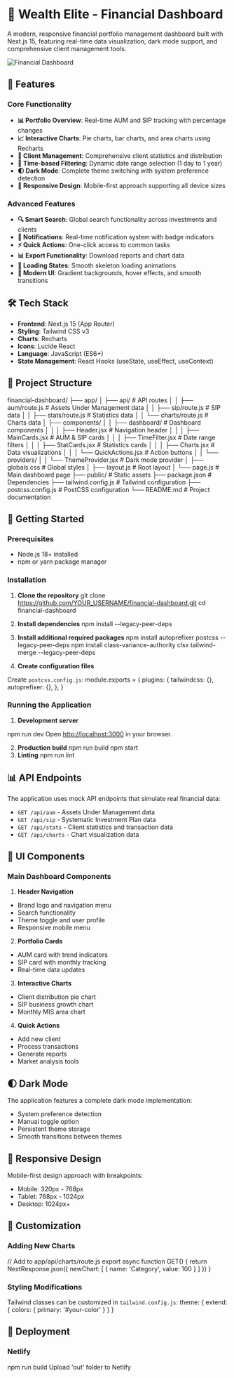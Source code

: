 # 🏦 Wealth Elite - Financial Dashboard

A modern, responsive financial portfolio management dashboard built with Next.js 15, featuring real-time data visualization, dark mode support, and comprehensive client management tools.

![Financial Dashboard](https://via.placeholder.com/800x400/3b82f6/ffffff?text=Financial+Dashboard+Screenshot)

## 🚀 Features

### Core Functionality

- **📊 Portfolio Overview**: Real-time AUM and SIP tracking with percentage changes
- **📈 Interactive Charts**: Pie charts, bar charts, and area charts using Recharts
- **👥 Client Management**: Comprehensive client statistics and distribution
- **📅 Time-based Filtering**: Dynamic date range selection (1 day to 1 year)
- **🌓 Dark Mode**: Complete theme switching with system preference detection
- **📱 Responsive Design**: Mobile-first approach supporting all device sizes

### Advanced Features

- **🔍 Smart Search**: Global search functionality across investments and clients
- **🔔 Notifications**: Real-time notification system with badge indicators
- **⚡ Quick Actions**: One-click access to common tasks
- **📊 Export Functionality**: Download reports and chart data
- **🔄 Loading States**: Smooth skeleton loading animations
- **🎨 Modern UI**: Gradient backgrounds, hover effects, and smooth transitions

## 🛠️ Tech Stack

- **Frontend**: Next.js 15 (App Router)
- **Styling**: Tailwind CSS v3
- **Charts**: Recharts
- **Icons**: Lucide React
- **Language**: JavaScript (ES6+)
- **State Management**: React Hooks (useState, useEffect, useContext)

## 📁 Project Structure

financial-dashboard/
├── app/
│ ├── api/ # API routes
│ │ ├── aum/route.js # Assets Under Management data
│ │ ├── sip/route.js # SIP data
│ │ ├── stats/route.js # Statistics data
│ │ └── charts/route.js # Charts data
│ ├── components/
│ │ ├── dashboard/ # Dashboard components
│ │ │ ├── Header.jsx # Navigation header
│ │ │ ├── MainCards.jsx # AUM & SIP cards
│ │ │ ├── TimeFilter.jsx # Date range filters
│ │ │ ├── StatCards.jsx # Statistics cards
│ │ │ ├── Charts.jsx # Data visualizations
│ │ │ └── QuickActions.jsx # Action buttons
│ │ └── providers/
│ │ └── ThemeProvider.jsx # Dark mode provider
│ ├── globals.css # Global styles
│ ├── layout.js # Root layout
│ └── page.js # Main dashboard page
├── public/ # Static assets
├── package.json # Dependencies
├── tailwind.config.js # Tailwind configuration
├── postcss.config.js # PostCSS configuration
└── README.md # Project documentation

## 🚀 Getting Started

### Prerequisites

- Node.js 18+ installed
- npm or yarn package manager

### Installation

1. **Clone the repository**
   git clone https://github.com/YOUR_USERNAME/financial-dashboard.git
   cd financial-dashboard

2. **Install dependencies**
   npm install --legacy-peer-deps

3. **Install additional required packages**
   npm install autoprefixer postcss --legacy-peer-deps
   npm install class-variance-authority clsx tailwind-merge --legacy-peer-deps

4. **Create configuration files**

Create `postcss.config.js`:
module.exports = {
plugins: {
tailwindcss: {},
autoprefixer: {},
},
}

### Running the Application

1. **Development server**

npm run dev
Open [http://localhost:3000](http://localhost:3000) in your browser.

2. **Production build**
   npm run build
   npm start
3. **Linting**
   npm run lint

## 📊 API Endpoints

The application uses mock API endpoints that simulate real financial data:

- `GET /api/aum` - Assets Under Management data
- `GET /api/sip` - Systematic Investment Plan data
- `GET /api/stats` - Client statistics and transaction data
- `GET /api/charts` - Chart visualization data

## 🎨 UI Components

### Main Dashboard Components

1. **Header Navigation**

- Brand logo and navigation menu
- Search functionality
- Theme toggle and user profile
- Responsive mobile menu

2. **Portfolio Cards**

- AUM card with trend indicators
- SIP card with monthly tracking
- Real-time data updates

3. **Interactive Charts**

- Client distribution pie chart
- SIP business growth chart
- Monthly MIS area chart

4. **Quick Actions**

- Add new client
- Process transactions
- Generate reports
- Market analysis tools

## 🌓 Dark Mode

The application features a complete dark mode implementation:

- System preference detection
- Manual toggle option
- Persistent theme storage
- Smooth transitions between themes

## 📱 Responsive Design

Mobile-first design approach with breakpoints:

- Mobile: 320px - 768px
- Tablet: 768px - 1024px
- Desktop: 1024px+

## 🔧 Customization

### Adding New Charts

// Add to app/api/charts/route.js
export async function GET() {
return NextResponse.json({
newChart: [
{ name: 'Category', value: 100 }
]
})
}

### Styling Modifications

Tailwind classes can be customized in `tailwind.config.js`:
theme: {
extend: {
colors: {
primary: '#your-color'
}
}
}

## 🚀 Deployment

### Netlify

npm run build
Upload 'out' folder to Netlify

